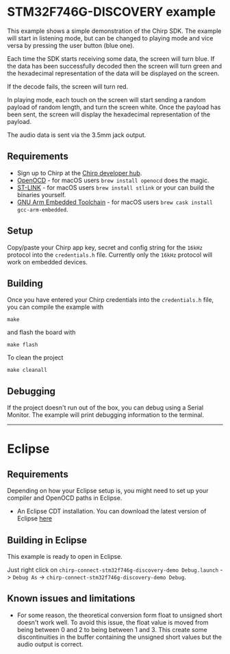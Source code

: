 # STM32F746G-DISCOVERY example

This example shows a simple demonstration of the Chirp SDK. The example will start in listening mode,
but can be changed to playing mode and vice versa by pressing the user button (blue one).

Each time the SDK starts receiving some data, the screen will turn blue.
If the data has been successfully decoded then the screen will turn green and the
hexadecimal representation of the data will be displayed on the screen.

If the decode fails, the screen will turn red.

In playing mode, each touch on the screen will start sending a
random payload of random length, and turn the screen white. Once the payload
has been sent, the screen will display the hexadecimal representation of the payload.

The audio data is sent via the 3.5mm jack output.

## Requirements

- Sign up to Chirp at the [Chirp developer hub](https://developers.chirp.io).
- [OpenOCD](http://openocd.org) - for macOS users `brew install openocd` does the magic.
- [ST-LINK](https://github.com/texane/stlink) - for macOS users `brew install stlink` or your can build the binaries yourself.
- [GNU Arm Embedded Toolchain](https://developer.arm.com/open-source/gnu-toolchain/gnu-rm/downloads) - for macOS users `brew cask install gcc-arm-embedded`.

## Setup

Copy/paste your Chirp app key, secret and config string for the `16kHz` protocol into the `credentials.h` file.
Currently only the `16kHz` protocol will work on embedded devices.

## Building

Once you have entered your Chirp credentials into the `credentials.h` file, you can compile the example with

    make

and flash the board with

    make flash

To clean the project

    make cleanall

## Debugging

If the project doesn't run out of the box, you can debug using a Serial Monitor. The example will print
debugging information to the terminal.

---

# Eclipse

## Requirements

Depending on how your Eclipse setup is, you might need to set up your compiler and OpenOCD paths in Eclipse.

- An Eclipse CDT installation. You can download the latest version of Eclipse [here](https://www.eclipse.org/cdt/downloads.php)

## Building in Eclipse

This example is ready to open in Eclipse.

Just right click on `chirp-connect-stm32f746g-discovery-demo Debug.launch` -> `Debug As` -> `chirp-connect-stm32f746g-discovery-demo Debug`.

## Known issues and limitations

* For some reason, the theoretical conversion form float to unsigned short doesn't work well. To avoid this issue, the float value is moved from being between 0 and 2 to being between 1 and 3. This create some discontinuities in the buffer containing the unsigned short values but the audio output is correct.
